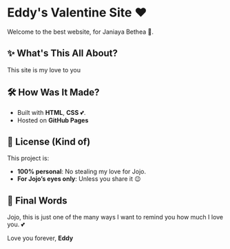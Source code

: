 # Eddy's Valentine Site ❤️

Welcome to the best website, for Janiaya Bethea 💖.

## ✨ What's This All About?
This site is my love to you

## 🛠️ How Was It Made?
- Built with **HTML**, **CSS** 💕.
- Hosted on **GitHub Pages**

## 🎯 License (Kind of)
This project is:
- **100% personal**: No stealing my love for Jojo.
- **For Jojo’s eyes only**: Unless you share it 😉

## 🌹 Final Words
Jojo, this is just one of the many ways I want to remind you how much I love you. 💕

Love you forever,
**Eddy**